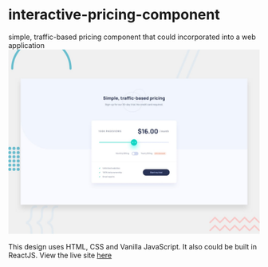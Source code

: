 # interactive-pricing-component
simple, traffic-based pricing component that could incorporated into a web application
![](https://github.com/aymanxdev/interactive-pricing-component/blob/main/public/images/desktop-preview.jpg)

This design uses HTML, CSS and Vanilla JavaScript. It also could be built in ReactJS. View the live site [here](https://aymanx.io/live/pricing-component/)
